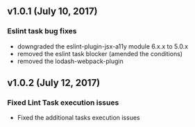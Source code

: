 ## v1.0.1 (July 10, 2017)

### Eslint task bug fixes
- downgraded the eslint-plugin-jsx-a11y module 6.x.x to 5.0.x
- removed the eslint task blocker (amended the conditions)
- removed the lodash-webpack-plugin

## v1.0.2 (July 12, 2017)

### Fixed Lint Task execution issues
- Fixed the additional tasks execution issues
